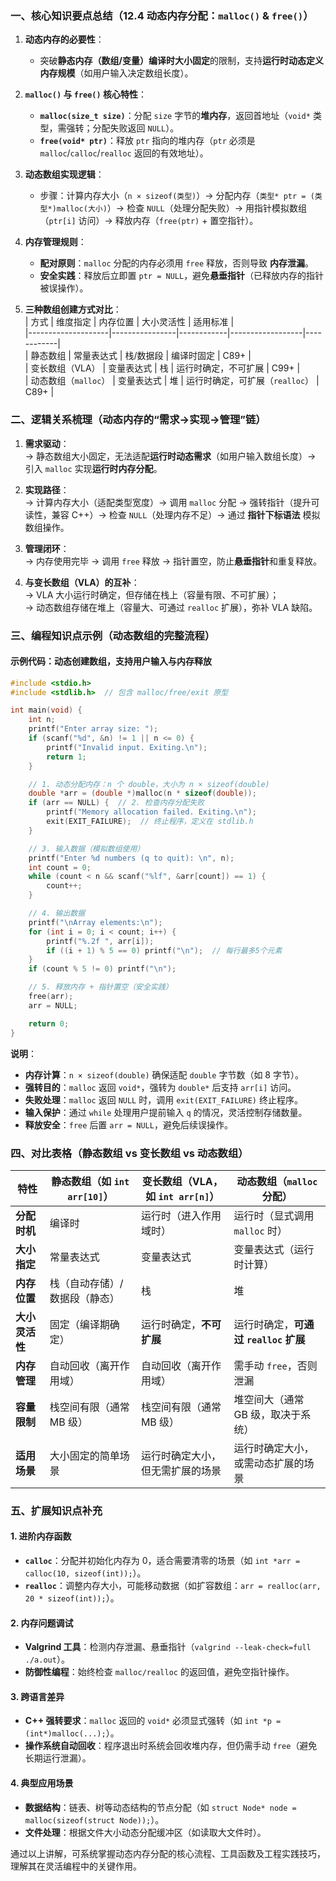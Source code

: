 ### 一、核心知识要点总结（12.4 动态内存分配：`malloc()` & `free()`）  
1. **动态内存的必要性**：  
   - 突破**静态内存（数组/变量）编译时大小固定**的限制，支持**运行时动态定义内存规模**（如用户输入决定数组长度）。  

2. **`malloc()` 与 `free()` 核心特性**：  
   - **`malloc(size_t size)`**：分配 `size` 字节的**堆内存**，返回首地址（`void*` 类型，需强转；分配失败返回 `NULL`）。  
   - **`free(void* ptr)`**：释放 `ptr` 指向的堆内存（`ptr` 必须是 `malloc`/`calloc`/`realloc` 返回的有效地址）。  

3. **动态数组实现逻辑**：  
   - 步骤：计算内存大小（`n × sizeof(类型)`）→ 分配内存（`类型* ptr = (类型*)malloc(大小)`）→ 检查 `NULL`（处理分配失败）→ 用指针模拟数组（`ptr[i]` 访问）→ 释放内存（`free(ptr)` + 置空指针）。  

4. **内存管理规则**：  
   - **配对原则**：`malloc` 分配的内存必须用 `free` 释放，否则导致 **内存泄漏**。  
   - **安全实践**：释放后立即置 `ptr = NULL`，避免**悬垂指针**（已释放内存的指针被误操作）。  

5. **三种数组创建方式对比**：  
   | 方式               | 维度指定       | 内存位置   | 大小灵活性       | 适用标准   |  
   |--------------------|----------------|------------|------------------|------------|  
   | 静态数组           | 常量表达式     | 栈/数据段  | 编译时固定       | C89+       |  
   | 变长数组（VLA）    | 变量表达式     | 栈         | 运行时确定，不可扩展 | C99+       |  
   | 动态数组（`malloc`） | 变量表达式     | 堆         | 运行时确定，可扩展（`realloc`） | C89+       |  


### 二、逻辑关系梳理（动态内存的“需求→实现→管理”链）  
1. **需求驱动**：  
   → 静态数组大小固定，无法适配**运行时动态需求**（如用户输入数组长度）→ 引入 `malloc` 实现**运行时内存分配**。  

2. **实现路径**：  
   → 计算内存大小（适配类型宽度）→ 调用 `malloc` 分配 → 强转指针（提升可读性，兼容 C++）→ 检查 `NULL`（处理内存不足）→ 通过 **指针下标语法** 模拟数组操作。  

3. **管理闭环**：  
   → 内存使用完毕 → 调用 `free` 释放 → 指针置空，防止**悬垂指针**和重复释放。  

4. **与变长数组（VLA）的互补**：  
   → VLA 大小运行时确定，但存储在栈上（容量有限、不可扩展）；  
   → 动态数组存储在堆上（容量大、可通过 `realloc` 扩展），弥补 VLA 缺陷。  


### 三、编程知识点示例（动态数组的完整流程）  

#### 示例代码：动态创建数组，支持用户输入与内存释放  
```c  
#include <stdio.h>  
#include <stdlib.h>  // 包含 malloc/free/exit 原型  

int main(void) {  
    int n;  
    printf("Enter array size: ");  
    if (scanf("%d", &n) != 1 || n <= 0) {  
        printf("Invalid input. Exiting.\n");  
        return 1;  
    }  

    // 1. 动态分配内存：n 个 double，大小为 n × sizeof(double)  
    double *arr = (double *)malloc(n * sizeof(double));  
    if (arr == NULL) {  // 2. 检查内存分配失败  
        printf("Memory allocation failed. Exiting.\n");  
        exit(EXIT_FAILURE);  // 终止程序，定义在 stdlib.h  
    }  

    // 3. 输入数据（模拟数组使用）  
    printf("Enter %d numbers (q to quit): \n", n);  
    int count = 0;  
    while (count < n && scanf("%lf", &arr[count]) == 1) {  
        count++;  
    }  

    // 4. 输出数据  
    printf("\nArray elements:\n");  
    for (int i = 0; i < count; i++) {  
        printf("%.2f ", arr[i]);  
        if ((i + 1) % 5 == 0) printf("\n");  // 每行最多5个元素  
    }  
    if (count % 5 != 0) printf("\n");  

    // 5. 释放内存 + 指针置空（安全实践）  
    free(arr);  
    arr = NULL;  

    return 0;  
}  
```  

**说明**：  
- **内存计算**：`n × sizeof(double)` 确保适配 `double` 字节数（如 8 字节）。  
- **强转目的**：`malloc` 返回 `void*`，强转为 `double*` 后支持 `arr[i]` 访问。  
- **失败处理**：`malloc` 返回 `NULL` 时，调用 `exit(EXIT_FAILURE)` 终止程序。  
- **输入保护**：通过 `while` 处理用户提前输入 `q` 的情况，灵活控制存储数量。  
- **释放安全**：`free` 后置 `arr = NULL`，避免后续误操作。  


### 四、对比表格（静态数组 vs 变长数组 vs 动态数组）  

| **特性**        | 静态数组（如 `int arr[10]`） | 变长数组（VLA，如 `int arr[n]`） | 动态数组（`malloc` 分配）       |  
|-----------------|------------------------------|----------------------------------|---------------------------------|  
| **分配时机**    | 编译时                       | 运行时（进入作用域时）           | 运行时（显式调用 `malloc` 时）   |  
| **大小指定**    | 常量表达式                   | 变量表达式                       | 变量表达式（运行时计算）         |  
| **内存位置**    | 栈（自动存储）/ 数据段（静态） | 栈                              | 堆                              |  
| **大小灵活性**  | 固定（编译期确定）           | 运行时确定，**不可扩展**         | 运行时确定，**可通过 `realloc` 扩展** |  
| **内存管理**    | 自动回收（离开作用域）       | 自动回收（离开作用域）           | 需手动 `free`，否则泄漏         |  
| **容量限制**    | 栈空间有限（通常 MB 级）     | 栈空间有限（通常 MB 级）         | 堆空间大（通常 GB 级，取决于系统） |  
| **适用场景**    | 大小固定的简单场景           | 运行时确定大小，但无需扩展的场景 | 运行时确定大小，或需动态扩展的场景 |  


### 五、扩展知识点补充  

#### 1. **进阶内存函数**  
- **`calloc`**：分配并初始化内存为 0，适合需要清零的场景（如 `int *arr = calloc(10, sizeof(int));`）。  
- **`realloc`**：调整内存大小，可能移动数据（如扩容数组：`arr = realloc(arr, 20 * sizeof(int));`）。  

#### 2. **内存问题调试**  
- **Valgrind 工具**：检测内存泄漏、悬垂指针（`valgrind --leak-check=full ./a.out`）。  
- **防御性编程**：始终检查 `malloc/realloc` 的返回值，避免空指针操作。  

#### 3. **跨语言差异**  
- **C++ 强转要求**：`malloc` 返回的 `void*` 必须显式强转（如 `int *p = (int*)malloc(...);`）。  
- **操作系统自动回收**：程序退出时系统会回收堆内存，但仍需手动 `free`（避免长期运行泄漏）。  

#### 4. **典型应用场景**  
- **数据结构**：链表、树等动态结构的节点分配（如 `struct Node* node = malloc(sizeof(struct Node));`）。  
- **文件处理**：根据文件大小动态分配缓冲区（如读取大文件时）。  


通过以上讲解，可系统掌握动态内存分配的核心流程、工具函数及工程实践技巧，理解其在灵活编程中的关键作用。